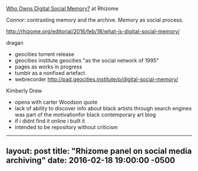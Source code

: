 

[Who Owns Digital Social Memory?](http://livestream.com/newmuseum/events/4837386) at Rhizome

Connor: contrasting memory and the archive. Memory as social process. 

<http://rhizome.org/editorial/2016/feb/18/what-is-digital-social-memory/>

dragan
* geocities torrent release
* geocities institute
geocities "as the social network of 1995"
* pages as works in progress
* tumblr as a nonfixed artefact
* webrecorder
<http://pad.geocities.institute/p/digital-social-memory/>

Kimberly Drew
* opens with carter Woodson quote
* lack of ability to discover info about black artists through search engines was part of the motivationfor black contemporary art blog
* if i didnt find it online i built it
* intended to be repository without criticism 

---
layout: post
title: "Rhizome panel on social media archiving"
date: 2016-02-18 19:00:00 -0500
---
